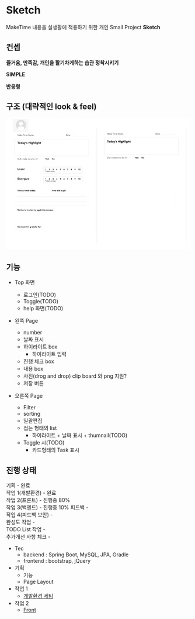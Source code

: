 # Sketch

MakeTime 내용을 실생활에 적용하기 위한 개인 Small Project **Sketch**

## 컨셉

**즐거움, 만족감, 개인을 활기차게하는 습관 정착시키기**  

**SIMPLE**

**반응형**

## 구조 (대략적인 look & feel)

![Base 골격](https://github.com/bluewow/makeTime/blob/master/assets/layout.png)

## 기능 
- Top 화면
	- 로그인(TODO)
	- Toggle(TODO)
	- help 화면(TODO)

- 왼쪽 Page
	- number
	- 날짜 표시
	- 하이라이트 box
		- 하이라이트 입력
	- 진행 체크 box
	- 내용 box
	- 사진(drog and drop) clip board 와 png 지원?
	- 저장 버튼

- 오른쪽 Page
	- Filter
	- sorting
	- 일괄편집
	- 접는 형태의 list
		- 하이라이트 + 날짜 표시 + thumnail(TODO) 
	- Toggle 시(TODO)
	  - 카드형태의 Task 표시


## 진행 상태

기획 - 완료  
작업 1(개발환경) - 완료  
작업 2(프론트) - 진행중 80%  
작업 3(백엔드) -  진행중 10%
피드백 -  
작업 4(피드백 보안) -  
완성도 작업 -  
TODO List 작업 -  
추가개선 사항 체크 -  

- Tec
	- backend : Spring Boot, MySQL, JPA, Gradle
	- frontend : bootstrap, jQuery
- 기획
	- 기능
	- Page Layout
- 작업 1 
	- [개발환경 세팅](https://github.com/bluewow/makeTime/blob/master/contents/setting.md.md)
- 작업 2
	- [Front](https://github.com/bluewow/makeTime/blob/master/contents/front.md.md)

<!--stackedit_data:
eyJoaXN0b3J5IjpbOTE2MzA2MTM1LC0xNzgwNDg4Njg2LDQ1Mj
gzMTk3NSwyNTc5Mjg0MTMsLTE4MzA3NTg2OTcsLTk2MzExODc1
NywtMTczMjE3NzgyMCwtNTA3MTAzNTg2LC00ODkxMjgzNiwtMT
A4MjIxOTcwMSwtNDU4NTA5MTUzLC02MzUyMDA5NTgsLTE2ODg1
NTY1ODQsLTE0NDE1ODk4MDQsNTIzMDIwNjUzLDE1NzM2MzAwMz
gsMTg4Nzc3NjE4MSwxNDExMzg4MTQ0LC0xMjQ4MDEwOTQ5LDIw
ODYxNjk2MTJdfQ==
-->